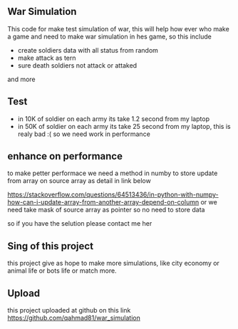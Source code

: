 ## War Simulation 
This code for make test simulation of war, this will help how ever who make a game and need to make war simulation in hes game, so this include
- create soldiers data with all status from random
- make attack as tern
- sure death soldiers not attack or attaked

and more

## Test
- in 10K of soldier on each army its take 1.2 second from my laptop
- in 50K of soldier on each army its take 25 second from my laptop, this is realy bad :( so we need work in performance

## enhance on performance
to make petter performace we need a method in numby to store update from array on source array as detail in link below

https://stackoverflow.com/questions/64513436/in-python-with-numpy-how-can-i-update-array-from-another-array-depend-on-column
or we need take mask of source array as pointer so no need to store data

so if you have the selution please contact me her

## Sing of this project
this project give as hope to make more simulations, like city economy or animal life or bots life or match more.

## Upload
this project uploaded at github on this link
https://github.com/qahmad81/war_simulation